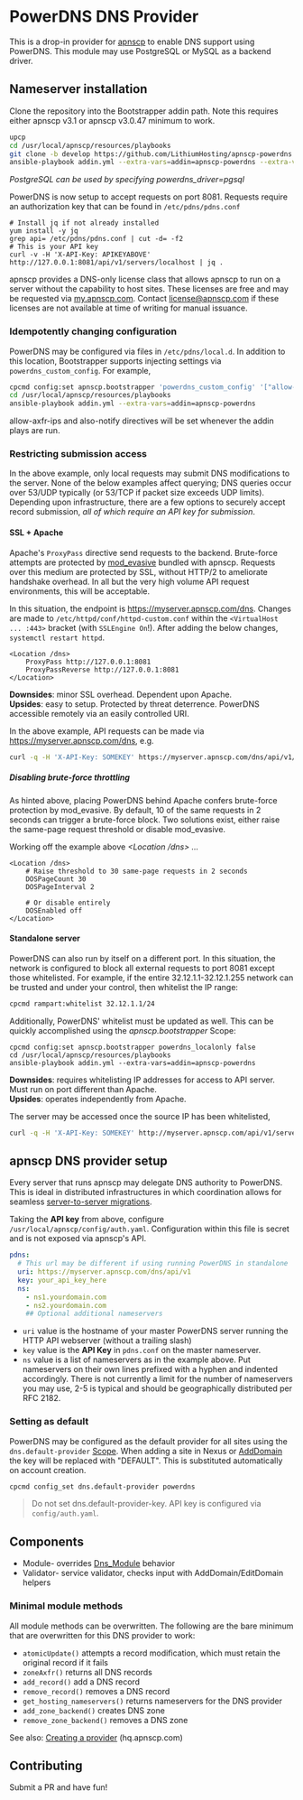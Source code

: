 # PowerDNS DNS Provider

This is a drop-in provider for [apnscp](https://apnscp.com) to enable DNS support using PowerDNS. This module may use PostgreSQL or MySQL as a backend driver.

## Nameserver installation

Clone the repository into the Bootstrapper addin path. Note this requires either apnscp v3.1 or apnscp v3.0.47 minimum to work.

```bash
upcp
cd /usr/local/apnscp/resources/playbooks
git clone -b develop https://github.com/LithiumHosting/apnscp-powerdns.git addins/apnscp-powerdns
ansible-playbook addin.yml --extra-vars=addin=apnscp-powerdns --extra-vars=powerdns_driver=mysql
```

*PostgreSQL can be used by specifying powerdns_driver=pgsql*

PowerDNS is now setup to accept requests on port 8081. Requests require an authorization key that can be found in `/etc/pdns/pdns.conf`

```
# Install jq if not already installed
yum install -y jq
grep api= /etc/pdns/pdns.conf | cut -d= -f2
# This is your API key
curl -v -H 'X-API-Key: APIKEYABOVE' http://127.0.0.1:8081/api/v1/servers/localhost | jq .
```

apnscp provides a DNS-only license class that allows apnscp to run on a server without the capability to host sites. These licenses are free and may be requested via [my.apnscp.com](https://my.apnscp.com). Contact license@apnscp.com if these licenses are not available at time of writing for manual issuance.

### Idempotently changing configuration

PowerDNS may be configured via files in `/etc/pdns/local.d`. In addition to this location, Bootstrapper supports injecting settings via `powerdns_custom_config`. For example,

```bash
cpcmd config:set apnscp.bootstrapper 'powerdns_custom_config' '["allow-axfr-ips":1.2.3.4,"also-notify":1.2.3.4]'
cd /usr/local/apnscp/resources/playbooks
ansible-playbook addin.yml --extra-vars=addin=apnscp-powerdns
```

allow-axfr-ips and also-notify directives will be set whenever the addin plays are run.

### Restricting submission access

In the above example, only local requests may submit DNS modifications to the server. None of the below examples affect querying; DNS queries occur over 53/UDP typically (or 53/TCP if packet size exceeds UDP limits). Depending upon infrastructure, there are a few options to securely accept record submission, *all of which require an API key for submission*.

#### SSL + Apache

Apache's `ProxyPass` directive send requests to the backend. Brute-force attempts are protected by [mod_evasive](https://github.com/apisnetworks/mod_evasive ) bundled with apnscp. Requests over this medium are protected by SSL, without HTTP/2 to ameliorate handshake overhead. In all but the very high volume API request environments, this will be acceptable.

In this situation, the endpoint is https://myserver.apnscp.com/dns. Changes are made to `/etc/httpd/conf/httpd-custom.conf` within the `<VirtualHost ... :443>` bracket (with `SSLEngine On`!). After adding the below changes, `systemctl restart httpd`.

```
<Location /dns>
	ProxyPass http://127.0.0.1:8081
	ProxyPassReverse http://127.0.0.1:8081
</Location>
```

**Downsides**: minor SSL overhead. Dependent upon Apache.  
**Upsides**: easy to setup. Protected by threat deterrence. PowerDNS accessible remotely via an easily controlled URI.  

In the above example, API requests can be made via https://myserver.apnscp.com/dns, e.g. 

```bash
curl -q -H 'X-API-Key: SOMEKEY' https://myserver.apnscp.com/dns/api/v1/servers/localhost 
```

##### Disabling brute-force throttling

As hinted above, placing PowerDNS behind Apache confers brute-force protection by mod_evasive. By default, 10 of the same requests in 2 seconds can trigger a brute-force block. Two solutions exist, either  raise the same-page request threshold or disable mod_evasive.

Working off the example above *<Location /dns> ... </Location>*
```
<Location /dns>
	# Raise threshold to 30 same-page requests in 2 seconds
	DOSPageCount 30
	DOSPageInterval 2

	# Or disable entirely
	DOSEnabled off
</Location>
```

#### Standalone server

PowerDNS can also run by itself on a different port. In this situation, the network is configured to block all external requests to port 8081 except those whitelisted. For example, if the entire 32.12.1.1-32.12.1.255 network can be trusted and under your control, then whitelist the IP range:

```bash
cpcmd rampart:whitelist 32.12.1.1/24
```

Additionally, PowerDNS' whitelist must be updated as well. This can be quickly accomplished using the *apnscp.bootstrapper* Scope:

```
cpcmd config:set apnscp.bootstrapper powerdns_localonly false
cd /usr/local/apnscp/resources/playbooks
ansible-playbook addin.yml --extra-vars=addin=apnscp-powerdns
```

**Downsides**: requires whitelisting IP addresses for access to API server. Must run on port different than Apache.  
**Upsides**: operates independently from Apache.  

The server may be accessed once the source IP has been whitelisted,

```bash
curl -q -H 'X-API-Key: SOMEKEY' http://myserver.apnscp.com/api/v1/servers/localhost 
```


## apnscp DNS provider setup

Every server that runs apnscp may delegate DNS authority to PowerDNS. This is ideal in distributed infrastructures in which coordination allows for seamless [server-to-server migrations](<https://hq.apnscp.com/account-migration-guide/> ).

Taking the **API key** from above, configure `/usr/local/apnscp/config/auth.yaml`. Configuration within this file is secret and is not exposed via apnscp's API.

```yaml
pdns:
  # This url may be different if using running PowerDNS in standalone
  uri: https://myserver.apnscp.com/dns/api/v1
  key: your_api_key_here
  ns: 
    - ns1.yourdomain.com
    - ns2.yourdomain.com
    ## Optional additional nameservers
```
* `uri` value is the hostname of your master PowerDNS server running the HTTP API webserver (without a trailing slash)
* `key` value is the **API Key** in `pdns.conf` on the master nameserver. 
* `ns` value is a list of nameservers as in the example above.  Put nameservers on their own lines prefixed with a hyphen and indented accordingly.  There is not currently a limit for the number of nameservers you may use, 2-5 is typical and should be geographically distributed per RFC 2182.

### Setting as default

PowerDNS may be configured as the default provider for all sites using the `dns.default-provider` [Scope](https://gitlab.com/apisnetworks/apnscp/blob/master/docs/admin/Scopes.md). When adding a site in Nexus or [AddDomain](https://hq.apnscp.com/working-with-cli-helpers/#adddomain) the key will be replaced with "DEFAULT". This is substituted automatically on account creation.

```bash
cpcmd config_set dns.default-provider powerdns
```

> Do not set dns.default-provider-key. API key is configured via `config/auth.yaml`.

## Components

- Module- overrides [Dns_Module](https://github.com/apisnetworks/apnscp-modules/blob/master/modules/dns.php) behavior
- Validator- service validator, checks input with AddDomain/EditDomain helpers

### Minimal module methods

All module methods can be overwritten. The following are the bare minimum that are overwritten for this DNS provider to work:

- `atomicUpdate()` attempts a record modification, which must retain the original record if it fails
- `zoneAxfr()` returns all DNS records
- `add_record()` add a DNS record
- `remove_record()` removes a DNS record
- `get_hosting_nameservers()` returns nameservers for the DNS provider
- `add_zone_backend()` creates DNS zone
- `remove_zone_backend()` removes a DNS zone

See also: [Creating a provider](https://hq.apnscp.com/apnscp-pre-alpha-technical-release/#creatingaprovider) (hq.apnscp.com)

## Contributing

Submit a PR and have fun!